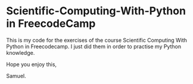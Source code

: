 # Scientific-Computing-With-Python in FreecodeCamp
This is my code for the exercises of the course Scientific Computing With Python in Freecodecamp. 
I just did them in order to practise my Python knowledge.

Hope you enjoy this,

Samuel.
